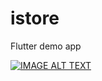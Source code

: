 # istore

Flutter demo app

[![IMAGE ALT TEXT](http://img.youtube.com/vi/CncDrSGi2-E/0.jpg)](http://www.youtube.com/watch?v=CncDrSGi2-E "Video Title")
